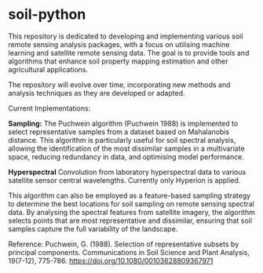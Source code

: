 # soil-python
This repository is dedicated to developing and implementing various soil remote sensing analysis packages, with a focus on utilising machine learning and satellite remote sensing data. The goal is to provide tools and algorithms that enhance soil property mapping estimation and other agricultural applications.

The repository will evolve over time, incorporating new methods and analysis techniques as they are developed or adapted.

Current Implementations:

**Sampling:**
The Puchwein algorithm (Puchwein 1988) is implemented to select representative samples from a dataset based on Mahalanobis distance. This algorithm is particularly useful for soil spectral analysis, allowing the identification of the most dissimilar samples in a multivariate space, reducing redundancy in data, and optimising model performance.

**Hyperspectral**
Convolution from laboratory hyperspectral data to various satellite sensor central wavelengths. Currently only Hyperion is applied.

This algorithm can also be employed as a feature-based sampling strategy to determine the best locations for soil sampling on remote sensing spectral data. By analysing the spectral features from satellite imagery, the algorithm selects points that are most representative and dissimilar, ensuring that soil samples capture the full variability of the landscape.

Reference:
Puchwein, G. (1988). Selection of representative subsets by principal components. Communications in Soil Science and Plant Analysis, 19(7-12), 775-786. https://doi.org/10.1080/00103628809367971
